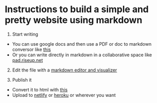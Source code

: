 # Instructions to build a simple and pretty website using markdown

1. Start writing
  - You can use google docs and then use a PDF or doc to markdown conversor like [this](https://products.aspose.app/words/conversion/pdf-to-md)
  - Or you can write directly in markdown in a collaborative space like [pad.riseup.net](https://pad.riseup.net)

2. Edit the file with a [markdown editor and visualizer](https://jbt.github.io/markdown-editor/)

3. Publish it
  - Convert it to html with [this](https://colab.research.google.com/drive/1VksKQ_KnZ6zxdgm_lLA_xW87YPyrOeXY?usp=sharing)
  - Upload to [netlify](https://www.netlify.com/) or [heroku](heroku.com) or wherever you want
